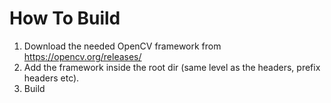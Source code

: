# How To Build
1. Download the needed OpenCV framework from https://opencv.org/releases/
2. Add the framework inside the root dir (same level as the headers, prefix headers etc).
3. Build
